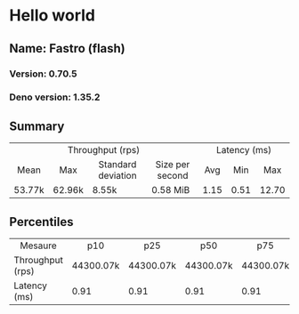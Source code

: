 # Hello world
## Name: Fastro (flash) 

### Version: 0.70.5
### Deno version: 1.35.2

## Summary
<table>
<tr>
    <td align="center" colspan="4">Throughput (rps)</td>
    <td align="center" colspan="3">Latency (ms)</td>
</tr>
<tr>
    <td align="center">Mean</td>
    <td align="center">Max</td>
    <td align="center">Standard deviation</td>
    <td align="center">Size per second</td>
    <td align="center">Avg</td>
    <td align="center">Min</td>
    <td align="center">Max</td>
</tr>
<tr>
    <td>53.77k</td>
    <td>62.96k</td>
    <td>8.55k</td>
    <td>0.58 MiB</td>
    <td>1.15</td>
    <td>0.51</td>
    <td>12.70</td>
</tr>
</table>

## Percentiles

<table>
<tr>
  <td align="center">Mesaure</td>
  <td align="center">p10</td>
  <td align="center">p25</td>
  <td align="center">p50</td>
  <td align="center">p75</td>
  <td align="center">p90</td>
  <td align="center">p95</td>
  <td align="center">p99</td>
</tr>
<tr>
  <td>Throughput (rps)</td>
  <td>44300.07k</td>
  <td>44300.07k</td>
  <td>44300.07k</td>
  <td>44300.07k</td>
  <td>61235.35k</td>
  <td>62963.69k</td>
  <td>62963.69k</td>
</tr>
<tr>
  <td>Latency (ms)</td>
  <td>0.91</td>
  <td>0.91</td>
  <td>0.91</td>
  <td>0.91</td>
  <td>1.30</td>
  <td>1.43</td>
  <td>2.04</td>
</tr>
</table>
